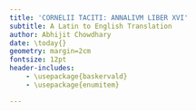 ```yaml
---
title: 'CORNELII TACITI: ANNALIVM LIBER XVI'
subtitle: A Latin to English Translation
author: Abhijit Chowdhary
date: \today{}
geometry: margin=2cm
fontsize: 12pt
header-includes:
    - \usepackage{baskervald}
    - \usepackage{enumitem}

---
```

